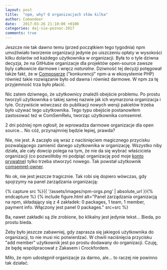 ```yaml
---
layout: post
title:  "npm, why? O organizacjach słów kilka"
author: Comandeer
date:   2017-03-26 21:10:00 +0100
categories: daj-sie-poznac-2017
comments: true
---
```


Jeszcze nie tak dawno temu (przed początkiem tego tygodnia) npm umożliwiało tworzenie organizacji jedynie po uiszczeniu opłaty w wysokości kilku dolarów od każdego użytkownika w organizacji. Była to o tyle dziwna decyzja, że na GitHubie organizacje dla projektów open-source zawsze byly całkowicie darmowe i wręcz _naturalne_. Dziwność tej decyzji potęgował także fakt, że w [Composerze](https://getcomposer.org/) ("konkurencji" npm-a w ekosystemie PHP) również takie rozwiązanie było od dawna i również darmowe. W npm za tę przyjemność trza było płacić.

Nic zatem dziwnego, że użytkownicy znaleźli obejście problemu. Po prostu tworzyli użytkownika o takiej samej nazwie jak ich wymarzona organizacja i tyle. Oczywiście wówczasz do publikacji nowych wersji pakietów trzeba było używać tego użytkownika. Tego typu obejście postanowiłem zastosować też w ComSemRelu, tworząc użytkownika comsemrel.

2 dni później npm ogłosił, że wprowadza darmowe organizacje dla open source… No cóż, przynajmniej będzie lepiej, prawda?

Nie, nie jest. A zaczęło się wraz z naciśnięciem magicznego przycisku pozwalającego zamienić danego użytkownika w organizację. Wszystko niby działa, ale cały dowcip polega na tym, że nie da się wybrać właściciela organizacji (co pozwoliłoby mi podpiąć organizację pod moje [konto prywatne](https://www.npmjs.com/~comandeer)) tylko trzeba stworzyć nowego. Tak powstał użytkownik [comsemrel-owner](https://www.npmjs.com/~comsemrel-owner).

No ok, nie jest jeszcze tragicznie. Tak robi się dopiero wówczas, gdy spojrzymy na panel zarządzania organizacją:

{% capture src %}{{ '/assets/images/npm-orgs.png' | absolute_url }}{% endcapture %}
{% include figure.html alt="Panel zarządzania organizacją na npm, składający się z 4 zakładek: 0 packages, 1 team, 1 member, payment info. Włączony jest panel 0 packages." src=src %}

Ba, nawet zakładki są źle zrobione, bo klikalny jest jedynie tekst… Bieda, po prostu bieda.

Żeby było jeszcze zabawniej, gdy zaprasza się jakiegoś użytkownika do organizacji, to nie musi nic potwierdzać. W chwili naciśnięcia przycisku "add member" użytkownik jest po prostu dodawany do organizacji. Czuję, że będę wspólpracował z Zakasem i Crockfordem.

Miło, że npm udostępnił organizacje za darmo, ale… to raczej nie powinno tak działać.
